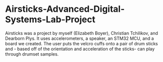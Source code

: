 # Airsticks-Advanced-Digital-Systems-Lab-Project
Airsticks was a project by myself (Elizabeth Boyer), Christian Tchilikov, and Dearborn Plys. It uses accelerometers, a speaker, an STM32 MCU, and a board we created. The user puts the velcro cuffs onto a pair of drum sticks and - based off of the orientation and acceleration of the sticks- can play through drumset samples.
